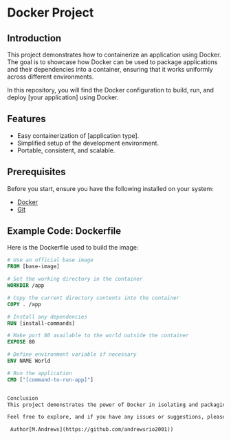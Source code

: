 # Docker Project 

## Introduction

This project demonstrates how to containerize an application using Docker. The goal is to showcase how Docker can be used to package applications and their dependencies into a container, ensuring that it works uniformly across different environments. 

In this repository, you will find the Docker configuration to build, run, and deploy [your application] using Docker.

## Features

- Easy containerization of [application type].
- Simplified setup of the development environment.
- Portable, consistent, and scalable.

## Prerequisites

Before you start, ensure you have the following installed on your system:

- [Docker](https://docs.docker.com/get-docker/)
- [Git](https://git-scm.com/)

## Example Code: Dockerfile

Here is the Dockerfile used to build the image:

```Dockerfile
# Use an official base image
FROM [base-image]

# Set the working directory in the container
WORKDIR /app

# Copy the current directory contents into the container
COPY . /app

# Install any dependencies
RUN [install-commands]

# Make port 80 available to the world outside the container
EXPOSE 80

# Define environment variable if necessary
ENV NAME World

# Run the application
CMD ["[command-to-run-app]"]


Conclusion
This project demonstrates the power of Docker in isolating and packaging an application to make it easier to run anywhere. You can now deploy the application in any environment, whether for development, testing, or production, without worrying about inconsistencies.

Feel free to explore, and if you have any issues or suggestions, please create an issue in this repository.

 Author[M.Andrews](https://github.com/andrewsrio2001))
